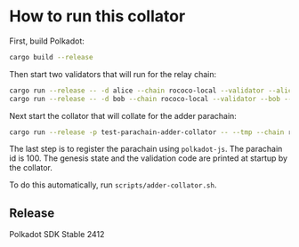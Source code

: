 # How to run this collator

First, build Polkadot:

```sh
cargo build --release
```

Then start two validators that will run for the relay chain:

```sh
cargo run --release -- -d alice --chain rococo-local --validator --alice --port 50551
cargo run --release -- -d bob --chain rococo-local --validator --bob --port 50552
```

Next start the collator that will collate for the adder parachain:

```sh
cargo run --release -p test-parachain-adder-collator -- --tmp --chain rococo-local --port 50553
```

The last step is to register the parachain using `polkadot-js`. The parachain id is
100. The genesis state and the validation code are printed at startup by the collator.

To do this automatically, run `scripts/adder-collator.sh`.


## Release

Polkadot SDK Stable 2412
